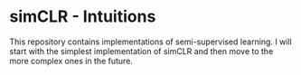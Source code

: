 # simCLR - Intuitions

This repository contains implementations of semi-supervised learning. I will start with the simplest implementation of simCLR and then move to the more complex ones in the future.
